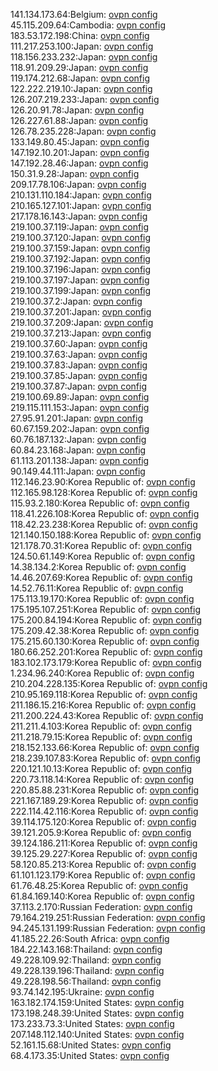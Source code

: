 141.134.173.64:Belgium: [ovpn config](vpn/141_134_173_64.ovpn)  
45.115.209.64:Cambodia: [ovpn config](vpn/45_115_209_64.ovpn)  
183.53.172.198:China: [ovpn config](vpn/183_53_172_198.ovpn)  
111.217.253.100:Japan: [ovpn config](vpn/111_217_253_100.ovpn)  
118.156.233.232:Japan: [ovpn config](vpn/118_156_233_232.ovpn)  
118.91.209.29:Japan: [ovpn config](vpn/118_91_209_29.ovpn)  
119.174.212.68:Japan: [ovpn config](vpn/119_174_212_68.ovpn)  
122.222.219.10:Japan: [ovpn config](vpn/122_222_219_10.ovpn)  
126.207.219.233:Japan: [ovpn config](vpn/126_207_219_233.ovpn)  
126.20.91.78:Japan: [ovpn config](vpn/126_20_91_78.ovpn)  
126.227.61.88:Japan: [ovpn config](vpn/126_227_61_88.ovpn)  
126.78.235.228:Japan: [ovpn config](vpn/126_78_235_228.ovpn)  
133.149.80.45:Japan: [ovpn config](vpn/133_149_80_45.ovpn)  
147.192.10.201:Japan: [ovpn config](vpn/147_192_10_201.ovpn)  
147.192.28.46:Japan: [ovpn config](vpn/147_192_28_46.ovpn)  
150.31.9.28:Japan: [ovpn config](vpn/150_31_9_28.ovpn)  
209.17.78.106:Japan: [ovpn config](vpn/209_17_78_106.ovpn)  
210.131.110.184:Japan: [ovpn config](vpn/210_131_110_184.ovpn)  
210.165.127.101:Japan: [ovpn config](vpn/210_165_127_101.ovpn)  
217.178.16.143:Japan: [ovpn config](vpn/217_178_16_143.ovpn)  
219.100.37.119:Japan: [ovpn config](vpn/219_100_37_119.ovpn)  
219.100.37.120:Japan: [ovpn config](vpn/219_100_37_120.ovpn)  
219.100.37.159:Japan: [ovpn config](vpn/219_100_37_159.ovpn)  
219.100.37.192:Japan: [ovpn config](vpn/219_100_37_192.ovpn)  
219.100.37.196:Japan: [ovpn config](vpn/219_100_37_196.ovpn)  
219.100.37.197:Japan: [ovpn config](vpn/219_100_37_197.ovpn)  
219.100.37.199:Japan: [ovpn config](vpn/219_100_37_199.ovpn)  
219.100.37.2:Japan: [ovpn config](vpn/219_100_37_2.ovpn)  
219.100.37.201:Japan: [ovpn config](vpn/219_100_37_201.ovpn)  
219.100.37.209:Japan: [ovpn config](vpn/219_100_37_209.ovpn)  
219.100.37.213:Japan: [ovpn config](vpn/219_100_37_213.ovpn)  
219.100.37.60:Japan: [ovpn config](vpn/219_100_37_60.ovpn)  
219.100.37.63:Japan: [ovpn config](vpn/219_100_37_63.ovpn)  
219.100.37.83:Japan: [ovpn config](vpn/219_100_37_83.ovpn)  
219.100.37.85:Japan: [ovpn config](vpn/219_100_37_85.ovpn)  
219.100.37.87:Japan: [ovpn config](vpn/219_100_37_87.ovpn)  
219.100.69.89:Japan: [ovpn config](vpn/219_100_69_89.ovpn)  
219.115.111.153:Japan: [ovpn config](vpn/219_115_111_153.ovpn)  
27.95.91.201:Japan: [ovpn config](vpn/27_95_91_201.ovpn)  
60.67.159.202:Japan: [ovpn config](vpn/60_67_159_202.ovpn)  
60.76.187.132:Japan: [ovpn config](vpn/60_76_187_132.ovpn)  
60.84.23.168:Japan: [ovpn config](vpn/60_84_23_168.ovpn)  
61.113.201.138:Japan: [ovpn config](vpn/61_113_201_138.ovpn)  
90.149.44.111:Japan: [ovpn config](vpn/90_149_44_111.ovpn)  
112.146.23.90:Korea Republic of: [ovpn config](vpn/112_146_23_90.ovpn)  
112.165.98.128:Korea Republic of: [ovpn config](vpn/112_165_98_128.ovpn)  
115.93.2.180:Korea Republic of: [ovpn config](vpn/115_93_2_180.ovpn)  
118.41.226.108:Korea Republic of: [ovpn config](vpn/118_41_226_108.ovpn)  
118.42.23.238:Korea Republic of: [ovpn config](vpn/118_42_23_238.ovpn)  
121.140.150.188:Korea Republic of: [ovpn config](vpn/121_140_150_188.ovpn)  
121.178.70.31:Korea Republic of: [ovpn config](vpn/121_178_70_31.ovpn)  
124.50.61.149:Korea Republic of: [ovpn config](vpn/124_50_61_149.ovpn)  
14.38.134.2:Korea Republic of: [ovpn config](vpn/14_38_134_2.ovpn)  
14.46.207.69:Korea Republic of: [ovpn config](vpn/14_46_207_69.ovpn)  
14.52.76.11:Korea Republic of: [ovpn config](vpn/14_52_76_11.ovpn)  
175.113.19.170:Korea Republic of: [ovpn config](vpn/175_113_19_170.ovpn)  
175.195.107.251:Korea Republic of: [ovpn config](vpn/175_195_107_251.ovpn)  
175.200.84.194:Korea Republic of: [ovpn config](vpn/175_200_84_194.ovpn)  
175.209.42.38:Korea Republic of: [ovpn config](vpn/175_209_42_38.ovpn)  
175.215.60.130:Korea Republic of: [ovpn config](vpn/175_215_60_130.ovpn)  
180.66.252.201:Korea Republic of: [ovpn config](vpn/180_66_252_201.ovpn)  
183.102.173.179:Korea Republic of: [ovpn config](vpn/183_102_173_179.ovpn)  
1.234.96.240:Korea Republic of: [ovpn config](vpn/1_234_96_240.ovpn)  
210.204.228.135:Korea Republic of: [ovpn config](vpn/210_204_228_135.ovpn)  
210.95.169.118:Korea Republic of: [ovpn config](vpn/210_95_169_118.ovpn)  
211.186.15.216:Korea Republic of: [ovpn config](vpn/211_186_15_216.ovpn)  
211.200.224.43:Korea Republic of: [ovpn config](vpn/211_200_224_43.ovpn)  
211.211.4.103:Korea Republic of: [ovpn config](vpn/211_211_4_103.ovpn)  
211.218.79.15:Korea Republic of: [ovpn config](vpn/211_218_79_15.ovpn)  
218.152.133.66:Korea Republic of: [ovpn config](vpn/218_152_133_66.ovpn)  
218.239.107.83:Korea Republic of: [ovpn config](vpn/218_239_107_83.ovpn)  
220.121.10.13:Korea Republic of: [ovpn config](vpn/220_121_10_13.ovpn)  
220.73.118.14:Korea Republic of: [ovpn config](vpn/220_73_118_14.ovpn)  
220.85.88.231:Korea Republic of: [ovpn config](vpn/220_85_88_231.ovpn)  
221.167.189.29:Korea Republic of: [ovpn config](vpn/221_167_189_29.ovpn)  
222.114.42.116:Korea Republic of: [ovpn config](vpn/222_114_42_116.ovpn)  
39.114.175.120:Korea Republic of: [ovpn config](vpn/39_114_175_120.ovpn)  
39.121.205.9:Korea Republic of: [ovpn config](vpn/39_121_205_9.ovpn)  
39.124.186.211:Korea Republic of: [ovpn config](vpn/39_124_186_211.ovpn)  
39.125.29.227:Korea Republic of: [ovpn config](vpn/39_125_29_227.ovpn)  
58.120.85.213:Korea Republic of: [ovpn config](vpn/58_120_85_213.ovpn)  
61.101.123.179:Korea Republic of: [ovpn config](vpn/61_101_123_179.ovpn)  
61.76.48.25:Korea Republic of: [ovpn config](vpn/61_76_48_25.ovpn)  
61.84.169.140:Korea Republic of: [ovpn config](vpn/61_84_169_140.ovpn)  
37.113.2.170:Russian Federation: [ovpn config](vpn/37_113_2_170.ovpn)  
79.164.219.251:Russian Federation: [ovpn config](vpn/79_164_219_251.ovpn)  
94.245.131.199:Russian Federation: [ovpn config](vpn/94_245_131_199.ovpn)  
41.185.22.26:South Africa: [ovpn config](vpn/41_185_22_26.ovpn)  
184.22.143.168:Thailand: [ovpn config](vpn/184_22_143_168.ovpn)  
49.228.109.92:Thailand: [ovpn config](vpn/49_228_109_92.ovpn)  
49.228.139.196:Thailand: [ovpn config](vpn/49_228_139_196.ovpn)  
49.228.198.56:Thailand: [ovpn config](vpn/49_228_198_56.ovpn)  
93.74.142.195:Ukraine: [ovpn config](vpn/93_74_142_195.ovpn)  
163.182.174.159:United States: [ovpn config](vpn/163_182_174_159.ovpn)  
173.198.248.39:United States: [ovpn config](vpn/173_198_248_39.ovpn)  
173.233.73.3:United States: [ovpn config](vpn/173_233_73_3.ovpn)  
207.148.112.140:United States: [ovpn config](vpn/207_148_112_140.ovpn)  
52.161.15.68:United States: [ovpn config](vpn/52_161_15_68.ovpn)  
68.4.173.35:United States: [ovpn config](vpn/68_4_173_35.ovpn)  
